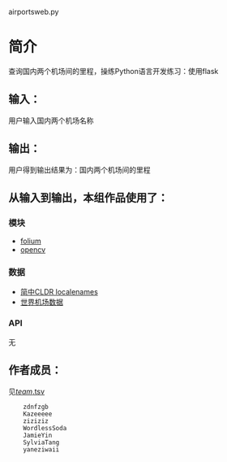 airportsweb.py


# 简介 
查询国内两个机场间的里程，操练Python语言开发练习：使用flask



## 输入：
用户输入国内两个机场名称
## 输出：
用户得到输出结果为：国内两个机场间的里程
## 从输入到输出，本组作品使用了：
### 模块
* [folium](https://github.com/python-visualization/folium)
* [opencv](http://opencv.org/)
### 数据
* [简中CLDR localenames](https://github.com/unicode-cldr/cldr-localenames-modern/blob/master/main/zh-Hans/territories.json)
* [世界机场数据](https://github.com/datasets/airport-codes/blob/master/data/airport-codes.csv)
### API
无

## 作者成员：
见[_team_.tsv](_team_/_team_.tsv)


		zdnfzgb
		Kazeeeee
		ziziziz
		WordlessSoda
		JamieYin
		SylviaTang
		yaneziwaii

